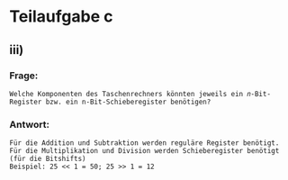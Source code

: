 # Teilaufgabe c

## iii)

### Frage:

    Welche Komponenten des Taschenrechners könnten jeweils ein 𝑛-Bit-Register bzw. ein n-Bit-Schieberegister benötigen?

### Antwort:

    Für die Addition und Subtraktion werden reguläre Register benötigt.
    Für die Multiplikation und Division werden Schieberegister benötigt (für die Bitshifts)
    Beispiel: 25 << 1 = 50; 25 >> 1 = 12
